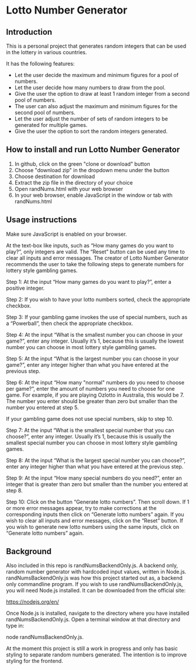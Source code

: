 # Lotto Number Generator

## Introduction
This is a personal project that generates random integers that can be used
in the lottery in various countries.

It has the following features:
* Let the user decide the maximum and minimum figures for a pool of numbers.
* Let the user decide how many numbers to draw from the pool.
* Give the user the option to draw at least 1 random integer from a second
  pool of numbers.
* The user can also adjust the maximum and minimum figures for the second
  pool of numbers.
* Let the user adjust the number of sets of random integers to be generated
  for multiple games.
* Give the user the option to sort the random integers generated.

## How to install and run Lotto Number Generator
1. In github, click on the green "clone or download" button
2. Choose "download zip" in the dropdown menu under the button
3. Choose destination for download
4. Extract the zip file in the directory of your choice
5. Open randNums.html with your web browser
6. In your web browser, enable JavaScript in the window or tab with
   randNums.html

## Usage instructions
Make sure JavaScript is enabled on your browser.
          
At the text-box like inputs, such as “How many games do you want to play?”,
only integers are valid.
The “Reset” button can be used any time to clear all inputs and error
messages.
The creator of Lotto Number Generator recommends the user to take the
following steps to generate numbers for lottery style gambling games.

Step 1:
At the input “How many games do you want to play?”, enter a positive integer. 

Step 2:
If you wish to have your lotto numbers sorted, check the appropriate checkbox.

Step 3:
If your gambling game invokes the use of special numbers, such as a
“Powerball”, then check the appropriate checkbox.

Step 4:
At the input “What is the smallest number you can choose in your game?”,
enter any integer. Usually it’s 1, because this is usually the lowest
number you can choose in most lottery style gambling games.

Step 5:
At the input “What is the largest number you can choose in your game?”,
enter any integer higher than what you have entered at the previous step.

Step 6:
At the input “How many "normal" numbers do you need to choose per game?”,
enter the amount of numbers you need to choose for one game. For example,
if you are playing Ozlotto in Australia, this would be 7.
The number you enter should be greater than zero but smaller than the
number you entered at step 5.

If your gambling game does not use special numbers, skip to step 10.

Step 7:
At the input “What is the smallest special number that you can choose?”,
enter any integer. Usually it’s 1, because this is usually the smallest
special number you can choose in most lottery style gambling games.

Step 8:
At the input “What is the largest special number you can choose?”,
enter any integer higher than what you have entered at the previous step.

Step 9:
At the input “How many special numbers do you need?”, enter an integer
that is greater than zero but smaller than the number you entered at step 8.

Step 10:
Click on the button “Generate lotto numbers”. Then scroll down.
If 1 or more error messages appear, try to make corrections at the
corresponding inputs then click on “Generate lotto numbers” again. 
If you wish to clear all inputs and error messages, click on the
“Reset” button.
If you wish to generate new lotto numbers using the same inputs, click
on “Generate lotto numbers” again. 

## Background
Also included in this repo is randNumsBackendOnly.js. A backend only,
random number generator with hardcoded input values, written in Node.js.
randNumsBackendOnly.js was how this project started out as, a backend only
commandline program.
If you wish to use randNumsBackendOnly.js, you will need Node.js installed.
It can be downloaded from the official site:
  
  https://nodejs.org/en/

Once Node.js is installed, navigate to the directory where you have installed 
randNumsBackendOnly.js. Open a terminal window at that directory and type in:

  node randNumsBackendOnly.js.

At the moment this project is still a work in progress and only has basic
styling to separate random numbers generated. The intention is to improve
styling for the frontend.  